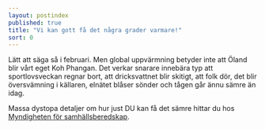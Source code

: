 ```yaml
---
layout: postindex
published: true
title: "Vi kan gott få det några grader varmare!"
sort: 0
---
```



Lätt att säga så i februari. Men global uppvärmning betyder inte att Öland blir vårt eget Koh Phangan. Det verkar snarare innebära typ att sportlovsveckan regnar bort, att dricksvattnet blir skitigt, att folk dör, det blir översvämning i källaren, elnätet blåser sönder och tågen går ännu sämre än idag.

Massa dystopa detaljer om hur just DU kan få det sämre hittar du hos [Myndigheten för samhällsberedskap](http://www.msb.se).
